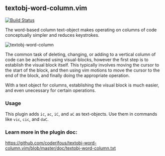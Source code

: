 ## textobj-word-column.vim

[![Build Status](https://api.travis-ci.org/idbrii/textobj-word-column.vim.svg)](https://travis-ci.org/idbrii/textobj-word-column.vim)

The word-based column text-object makes operating on columns of code
conceptually simpler and reduces keystrokes.

![textobj-word-column][1]

The common task of deleting, changing, or adding to a vertical column of code
can be achieved using visual-blocks, however the first step is to establish
the visual block itself.  This typically involves moving the cursor to the
start of the block, and then using vim motions to move the cursor to the end of
the block, and finally doing the appropriate operation.

With a text object for columns, establishing the visual block is much easier,
and even unecessary for certain operations.

### Usage

This plugin adds `ic`, `ac`, `iC`, and `aC` as text-objects.  Use them in
commands like `vic`, `cic`, and `daC`.

### Learn more in the plugin doc:

https://github.com/coderifous/textobj-word-column.vim/blob/master/doc/textobj-word-column.txt

[1]: http://i.imgur.com/AAgM9.gif
